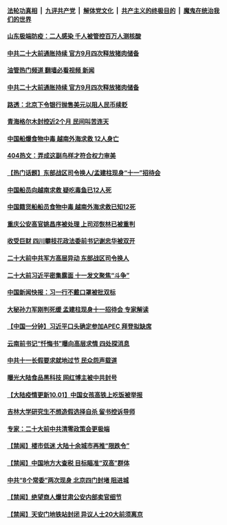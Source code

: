 ####  [法轮功真相](../../../../basic/blob/master/README.md?t=10020531) &nbsp;|&nbsp; [九评共产党](../../../../9ping.md/blob/master/README.md?t=10020531) &nbsp;|&nbsp; [解体党文化](../../../../jtdwh.md/blob/master/README.md?t=10020531)  &nbsp;|&nbsp; [共产主义的终极目的](../../../../gczydzjmd.md/blob/master/README.md?t=10020531) &nbsp;|&nbsp; [魔鬼在统治我们的世界](../../../../mgztzwmdsj.md/blob/master/README.md?t=10020531) 

#### [山东极端防疫：二人感染 千人被管控百万人测核酸](../pages/prog204/a103541601.md?t=10020531) 


#### [中共二十大前通胀持续 官方9月四次释放猪肉储备](../pages/prog204/a103541593.md?t=10020531) 
#### [油管热门频道 翻墙必看视频 新闻](http://209.250.226.216:81/youtube.html?10020531)
#### [中共二十大前通胀持续 官方9月四次释放猪肉储备](../pages/prog204/a103541593.md?t=10020531) 



#### [路透：北京下令银行抛售美元以阻人民币续贬](../pages/prog204/a103541447.md?t=10020531) 

#### [青海格尔木封控近2个月 民间叫苦连天](../pages/prog204/a103541471.md?t=10020531) 

#### [中国船爆食物中毒 越南外海求救 12人身亡](../pages/prog204/a103541467.md?t=10020531) 

#### [404热文：弄成这副鸟样才符合权力审美](../pages/prog204/a103541439.md?t=10020531) 

#### [【热门话题】东部战区司令换人/孟建柱现身“十一”招待会](../pages/prog204/a103541354.md?t=10020531) 

#### [中国船员向越南求救 疑吃毒鱼已12人死](../pages/prog204/a103541385.md?t=10020531) 

#### [中国籍货船船员食物中毒 越南外海求救已知12死](../pages/prog204/a103541383.md?t=10020531) 

#### [重庆公安高官姚昌序被处理 上司邓恢林已被重判](../pages/prog204/a103541345.md?t=10020531) 

#### [收受巨财 四川攀枝花政法委前书记谢忠华被双开](../pages/prog204/a103541333.md?t=10020531) 

#### [二十大前中共军方高层异动 东部战区司令换人](../pages/prog204/a103541279.md?t=10020531) 

#### [二十大前习近平密集露面 十一发文聚焦“斗争”](../pages/prog204/a103541256.md?t=10020531) 

#### [中国新闻快报：习一行不戴口罩被批双标](../pages/prog204/a103541121.md?t=10020531) 

#### [大秘孙力军刚判死缓 孟建柱现身十一招待会 专家解读](../pages/prog204/a103541201.md?t=10020531) 

#### [【中国一分钟】习近平口头确定参加APEC 拜登拟缺席](../pages/prog204/a103541113.md?t=10020531) 

#### [云南前书记“忏悔书”曝向高层求情 四处探消息](../pages/prog204/a103541151.md?t=10020531) 

#### [中共十一长假要求就地过节 民众怨声载道](../pages/prog204/a103541115.md?t=10020531) 

#### [曝光大陆食品黑科技 网红博主被中共封号](../pages/prog204/a103541026.md?t=10020531) 

#### [【大陆疫情更新10.01】中国女孩高铁上吃饭被举报](../pages/prog204/a103516523.md?t=10020531) 

#### [吉林大学研究生不想造假选择自杀 留书控诉导师](../pages/prog204/a103540878.md?t=10020531) 

#### [专家：二十大前中共清零政策会更极端](../pages/prog204/a103540789.md?t=10020531) 

#### [【禁闻】楼市低迷 大陆十余城市再推“限跌令”](../pages/prog204/a103540757.md?t=10020531) 

#### [【禁闻】中国地方大查税 目标瞄准“双高”群体](../pages/prog204/a103540751.md?t=10020531) 

#### [中共“8个常委”两次现身 北京四门封堵 阻进城](../pages/prog204/a103540802.md?t=10020531) 

#### [【禁闻】绝望商人爆甘肃公安内部卖官细节](../pages/prog204/a103540749.md?t=10020531) 

#### [【禁闻】天安门地铁站封闭 异议人士20大前须离京](../pages/prog204/a103540746.md?t=10020531) 

<img src='http://gfw-breaker.win/goodnews/indexes/prog204.md' width='0px' height='0px'/>
